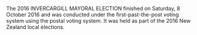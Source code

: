 The 2016 INVERCARGILL MAYORAL ELECTION finished on Saturday, 8 October 2016 and was conducted under the first-past-the-post voting system using the postal voting system. It was held as part of the 2016 New Zealand local elections.
